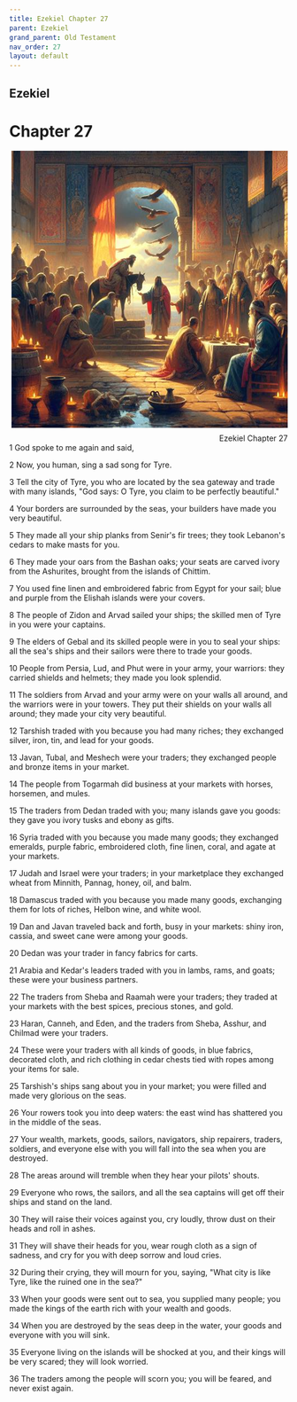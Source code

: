```yaml
---
title: Ezekiel Chapter 27
parent: Ezekiel
grand_parent: Old Testament
nav_order: 27
layout: default
---
```


## Ezekiel

# Chapter 27

<div style="clear: both; text-align: right;">
    <img src="/assets/Image/Ezekiel/500/27.jpg" alt="Ezekiel Chapter 27" class="chapter-image" style="max-width: 100%; height: auto; float: right; margin: 0 0 10px 10px; padding-left: 10%;">
    <figcaption style="font-size: 14px;">Ezekiel Chapter 27</figcaption>
</div>
1 God spoke to me again and said,

2 Now, you human, sing a sad song for Tyre.

3 Tell the city of Tyre, you who are located by the sea gateway and trade with many islands, "God says: O Tyre, you claim to be perfectly beautiful."

4 Your borders are surrounded by the seas, your builders have made you very beautiful.

5 They made all your ship planks from Senir's fir trees; they took Lebanon's cedars to make masts for you.

6 They made your oars from the Bashan oaks; your seats are carved ivory from the Ashurites, brought from the islands of Chittim.

7 You used fine linen and embroidered fabric from Egypt for your sail; blue and purple from the Elishah islands were your covers.

8 The people of Zidon and Arvad sailed your ships; the skilled men of Tyre in you were your captains.

9 The elders of Gebal and its skilled people were in you to seal your ships: all the sea's ships and their sailors were there to trade your goods.

10 People from Persia, Lud, and Phut were in your army, your warriors: they carried shields and helmets; they made you look splendid.

11 The soldiers from Arvad and your army were on your walls all around, and the warriors were in your towers. They put their shields on your walls all around; they made your city very beautiful.

12 Tarshish traded with you because you had many riches; they exchanged silver, iron, tin, and lead for your goods.

13 Javan, Tubal, and Meshech were your traders; they exchanged people and bronze items in your market.

14 The people from Togarmah did business at your markets with horses, horsemen, and mules.

15 The traders from Dedan traded with you; many islands gave you goods: they gave you ivory tusks and ebony as gifts.

16 Syria traded with you because you made many goods; they exchanged emeralds, purple fabric, embroidered cloth, fine linen, coral, and agate at your markets.

17 Judah and Israel were your traders; in your marketplace they exchanged wheat from Minnith, Pannag, honey, oil, and balm.

18 Damascus traded with you because you made many goods, exchanging them for lots of riches, Helbon wine, and white wool.

19 Dan and Javan traveled back and forth, busy in your markets: shiny iron, cassia, and sweet cane were among your goods.

20 Dedan was your trader in fancy fabrics for carts.

21 Arabia and Kedar's leaders traded with you in lambs, rams, and goats; these were your business partners.

22 The traders from Sheba and Raamah were your traders; they traded at your markets with the best spices, precious stones, and gold.

23 Haran, Canneh, and Eden, and the traders from Sheba, Asshur, and Chilmad were your traders.

24 These were your traders with all kinds of goods, in blue fabrics, decorated cloth, and rich clothing in cedar chests tied with ropes among your items for sale.

25 Tarshish's ships sang about you in your market; you were filled and made very glorious on the seas.

26 Your rowers took you into deep waters: the east wind has shattered you in the middle of the seas.

27 Your wealth, markets, goods, sailors, navigators, ship repairers, traders, soldiers, and everyone else with you will fall into the sea when you are destroyed.

28 The areas around will tremble when they hear your pilots' shouts.

29 Everyone who rows, the sailors, and all the sea captains will get off their ships and stand on the land.

30 They will raise their voices against you, cry loudly, throw dust on their heads and roll in ashes.

31 They will shave their heads for you, wear rough cloth as a sign of sadness, and cry for you with deep sorrow and loud cries.

32 During their crying, they will mourn for you, saying, "What city is like Tyre, like the ruined one in the sea?"

33 When your goods were sent out to sea, you supplied many people; you made the kings of the earth rich with your wealth and goods.

34 When you are destroyed by the seas deep in the water, your goods and everyone with you will sink.

35 Everyone living on the islands will be shocked at you, and their kings will be very scared; they will look worried.

36 The traders among the people will scorn you; you will be feared, and never exist again.


